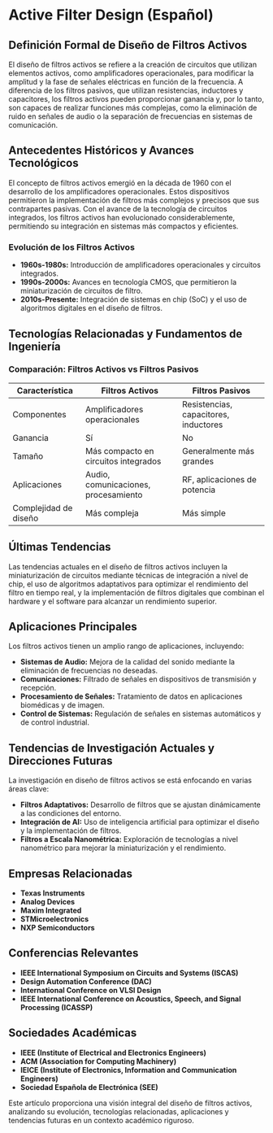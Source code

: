 # Active Filter Design (Español)

## Definición Formal de Diseño de Filtros Activos

El diseño de filtros activos se refiere a la creación de circuitos que utilizan elementos activos, como amplificadores operacionales, para modificar la amplitud y la fase de señales eléctricas en función de la frecuencia. A diferencia de los filtros pasivos, que utilizan resistencias, inductores y capacitores, los filtros activos pueden proporcionar ganancia y, por lo tanto, son capaces de realizar funciones más complejas, como la eliminación de ruido en señales de audio o la separación de frecuencias en sistemas de comunicación.

## Antecedentes Históricos y Avances Tecnológicos

El concepto de filtros activos emergió en la década de 1960 con el desarrollo de los amplificadores operacionales. Estos dispositivos permitieron la implementación de filtros más complejos y precisos que sus contrapartes pasivas. Con el avance de la tecnología de circuitos integrados, los filtros activos han evolucionado considerablemente, permitiendo su integración en sistemas más compactos y eficientes.

### Evolución de los Filtros Activos

- **1960s-1980s:** Introducción de amplificadores operacionales y circuitos integrados.
- **1990s-2000s:** Avances en tecnología CMOS, que permitieron la miniaturización de circuitos de filtro.
- **2010s-Presente:** Integración de sistemas en chip (SoC) y el uso de algoritmos digitales en el diseño de filtros.

## Tecnologías Relacionadas y Fundamentos de Ingeniería

### Comparación: Filtros Activos vs Filtros Pasivos

| Característica                  | Filtros Activos                      | Filtros Pasivos                       |
|----------------------------------|--------------------------------------|---------------------------------------|
| Componentes                      | Amplificadores operacionales          | Resistencias, capacitores, inductores |
| Ganancia                         | Sí                                   | No                                    |
| Tamaño                          | Más compacto en circuitos integrados | Generalmente más grandes               |
| Aplicaciones                     | Audio, comunicaciones, procesamiento  | RF, aplicaciones de potencia           |
| Complejidad de diseño           | Más compleja                         | Más simple                            |

## Últimas Tendencias

Las tendencias actuales en el diseño de filtros activos incluyen la miniaturización de circuitos mediante técnicas de integración a nivel de chip, el uso de algoritmos adaptativos para optimizar el rendimiento del filtro en tiempo real, y la implementación de filtros digitales que combinan el hardware y el software para alcanzar un rendimiento superior.

## Aplicaciones Principales

Los filtros activos tienen un amplio rango de aplicaciones, incluyendo:

- **Sistemas de Audio:** Mejora de la calidad del sonido mediante la eliminación de frecuencias no deseadas.
- **Comunicaciones:** Filtrado de señales en dispositivos de transmisión y recepción.
- **Procesamiento de Señales:** Tratamiento de datos en aplicaciones biomédicas y de imagen.
- **Control de Sistemas:** Regulación de señales en sistemas automáticos y de control industrial.

## Tendencias de Investigación Actuales y Direcciones Futuras

La investigación en diseño de filtros activos se está enfocando en varias áreas clave:

- **Filtros Adaptativos:** Desarrollo de filtros que se ajustan dinámicamente a las condiciones del entorno.
- **Integración de AI:** Uso de inteligencia artificial para optimizar el diseño y la implementación de filtros.
- **Filtros a Escala Nanométrica:** Exploración de tecnologías a nivel nanométrico para mejorar la miniaturización y el rendimiento.

## Empresas Relacionadas

- **Texas Instruments**
- **Analog Devices**
- **Maxim Integrated**
- **STMicroelectronics**
- **NXP Semiconductors**

## Conferencias Relevantes

- **IEEE International Symposium on Circuits and Systems (ISCAS)**
- **Design Automation Conference (DAC)**
- **International Conference on VLSI Design**
- **IEEE International Conference on Acoustics, Speech, and Signal Processing (ICASSP)**

## Sociedades Académicas

- **IEEE (Institute of Electrical and Electronics Engineers)**
- **ACM (Association for Computing Machinery)**
- **IEICE (Institute of Electronics, Information and Communication Engineers)**
- **Sociedad Española de Electrónica (SEE)**

Este artículo proporciona una visión integral del diseño de filtros activos, analizando su evolución, tecnologías relacionadas, aplicaciones y tendencias futuras en un contexto académico riguroso.